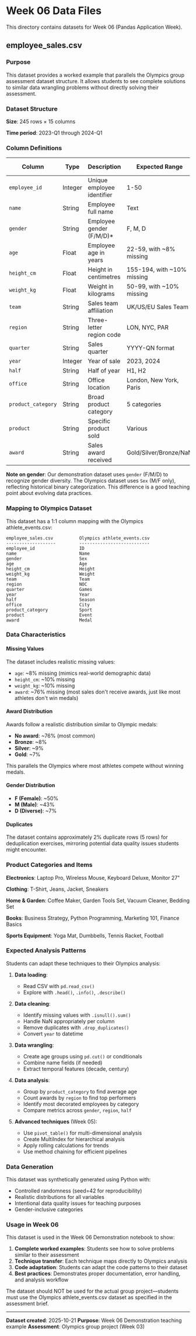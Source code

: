 # Week 06 Data Files

This directory contains datasets for Week 06 (Pandas Application Week).

## employee_sales.csv

### Purpose

This dataset provides a worked example that parallels the Olympics group assessment dataset structure. It allows students to see complete solutions to similar data wrangling problems without directly solving their assessment.

### Dataset Structure

**Size**: 245 rows × 15 columns

**Time period**: 2023-Q1 through 2024-Q1

### Column Definitions

| Column | Type | Description | Expected Range | Olympics Equivalent |
|--------|------|-------------|----------------|---------------------|
| `employee_id` | Integer | Unique employee identifier | 1-50 | ID |
| `name` | String | Employee full name | Text | Name |
| `gender` | String | Employee gender (F/M/D)* | F, M, D | Sex (M/F only) |
| `age` | Float | Employee age in years | 22-59, with ~8% missing | Age |
| `height_cm` | Float | Height in centimetres | 155-194, with ~10% missing | Height |
| `weight_kg` | Float | Weight in kilograms | 50-99, with ~10% missing | Weight |
| `team` | String | Sales team affiliation | UK/US/EU Sales Team | Team |
| `region` | String | Three-letter region code | LON, NYC, PAR | NOC |
| `quarter` | String | Sales quarter | YYYY-QN format | Games |
| `year` | Integer | Year of sale | 2023, 2024 | Year |
| `half` | String | Half of year | H1, H2 | Season |
| `office` | String | Office location | London, New York, Paris | City |
| `product_category` | String | Broad product category | 5 categories | Sport |
| `product` | String | Specific product sold | Various | Event |
| `award` | String | Sales award received | Gold/Silver/Bronze/NaN | Medal |

**Note on gender**: Our demonstration dataset uses `gender` (F/M/D) to recognize gender diversity. The Olympics dataset uses `Sex` (M/F only), reflecting historical binary categorization. This difference is a good teaching point about evolving data practices.

### Mapping to Olympics Dataset

This dataset has a 1:1 column mapping with the Olympics athlete_events.csv:

```
employee_sales.csv          Olympics athlete_events.csv
-------------------         ---------------------------
employee_id                 ID
name                        Name
gender                      Sex
age                         Age
height_cm                   Height
weight_kg                   Weight
team                        Team
region                      NOC
quarter                     Games
year                        Year
half                        Season
office                      City
product_category            Sport
product                     Event
award                       Medal
```

### Data Characteristics

#### Missing Values

The dataset includes realistic missing values:

- `age`: ~8% missing (mimics real-world demographic data)
- `height_cm`: ~10% missing
- `weight_kg`: ~10% missing
- `award`: ~76% missing (most sales don't receive awards, just like most athletes don't win medals)

#### Award Distribution

Awards follow a realistic distribution similar to Olympic medals:

- **No award**: ~76% (most common)
- **Bronze**: ~8%
- **Silver**: ~9%
- **Gold**: ~7%

This parallels the Olympics where most athletes compete without winning medals.

#### Gender Distribution

- **F (Female)**: ~50%
- **M (Male)**: ~43%
- **D (Diverse)**: ~7%

#### Duplicates

The dataset contains approximately 2% duplicate rows (5 rows) for deduplication exercises, mirroring potential data quality issues students might encounter.

### Product Categories and Items

**Electronics**: Laptop Pro, Wireless Mouse, Keyboard Deluxe, Monitor 27"

**Clothing**: T-Shirt, Jeans, Jacket, Sneakers

**Home & Garden**: Coffee Maker, Garden Tools Set, Vacuum Cleaner, Bedding Set

**Books**: Business Strategy, Python Programming, Marketing 101, Finance Basics

**Sports Equipment**: Yoga Mat, Dumbbells, Tennis Racket, Football

### Expected Analysis Patterns

Students can adapt these techniques to their Olympics analysis:

1. **Data loading**:
   - Read CSV with `pd.read_csv()`
   - Explore with `.head()`, `.info()`, `.describe()`

2. **Data cleaning**:
   - Identify missing values with `.isnull().sum()`
   - Handle NaN appropriately per column
   - Remove duplicates with `.drop_duplicates()`
   - Convert `year` to datetime

3. **Data wrangling**:
   - Create age groups using `pd.cut()` or conditionals
   - Combine name fields (if needed)
   - Extract temporal features (decade, century)

4. **Data analysis**:
   - Group by `product_category` to find average age
   - Count awards by `region` to find top performers
   - Identify most decorated employees by category
   - Compare metrics across `gender`, `region`, `half`

5. **Advanced techniques** (Week 05):
   - Use `pivot_table()` for multi-dimensional analysis
   - Create MultiIndex for hierarchical analysis
   - Apply rolling calculations for trends
   - Use method chaining for efficient pipelines

### Data Generation

This dataset was synthetically generated using Python with:
- Controlled randomness (seed=42 for reproducibility)
- Realistic distributions for all variables
- Intentional data quality issues for teaching purposes
- Gender-inclusive categories

### Usage in Week 06

This dataset is used in the Week 06 Demonstration notebook to show:

1. **Complete worked examples**: Students see how to solve problems similar to their assessment
2. **Technique transfer**: Each technique maps directly to Olympics analysis
3. **Code adaptation**: Students can adapt the code patterns to their dataset
4. **Best practices**: Demonstrates proper documentation, error handling, and analysis workflow

The dataset should NOT be used for the actual group project—students must use the Olympics athlete_events.csv dataset as specified in the assessment brief.

---

**Dataset created**: 2025-10-21
**Purpose**: Week 06 Demonstration teaching example
**Assessment**: Olympics group project (Week 03)
